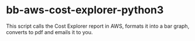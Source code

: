 # bb-aws-cost-explorer-python3

This script calls the Cost Explorer report in AWS, formats it into a bar graph, converts to pdf and emails it to you.
